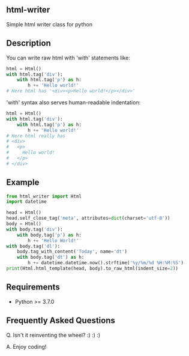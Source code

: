 html-writer
---

Simple html writer class for python


## Description

You can write raw html with 'with' statements like:
```python
html = Html()
with html.tag('div'):
    with html.tag('p') as h:
        h += 'Hello world!'
# Here html has '<div><p>Hello world!</p></div>'
``` 

'with' syntax also serves human-readable indentation:
```python
html = Html()
with html.tag('div'):
    with html.tag('p') as h:
        h += 'Hello world!'
# Here html really has 
# <div>
#   <p>
#     Hello world!
#   </p>
# </div>
``` 


## Example
```python
from html_writer import Html
import datetime

head = Html()
head.self_close_tag('meta', attributes=dict(charset='utf-8'))
body = Html()
with body.tag('div'):
    with body.tag('p') as h:
        h += 'Hello World!'
with body.tag('dl'):
    body.tag_with_content('Today', name='dt')
    with body.tag('dt') as h:
        h += datetime.datetime.now().strftime('%y/%m/%d %H:%M:%S')
print(Html.html_template(head, body).to_raw_html(indent_size=2))
```

## Requirements
- Python >= 3.7.0

## Frequently Asked Questions

Q. Isn't it reinventing the wheel? :) :) :)

A. Enjoy coding!
